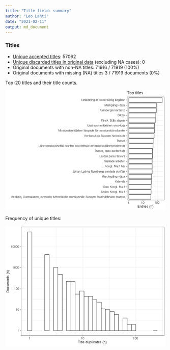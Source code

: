 ```yaml
---
title: "Title field: summary"
author: "Leo Lahti"
date: "2021-02-11"
output: md_document
---
```





### Titles

 * [Unique accepted titles](output.tables/title_accepted.csv): 57062
 * [Unique discarded titles in original data](output.tables/title_discarded.csv) (excluding NA cases): 0 
 * Original documents with non-NA titles: 71916 / 71919 (100%)
 * Original documents with missing (NA) titles 3 / 71919 documents (0%) 

Top-20 titles and their title counts.

![plot of chunk summarytitle](figure/rmd_title_summarytitle-1.png)



Frequency of unique titles:

![plot of chunk uniquetitles](figure/rmd_title_uniquetitles-1.png)




